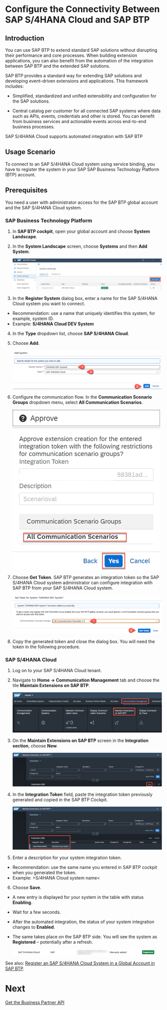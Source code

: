 # Configure the Connectivity Between SAP S/4HANA Cloud and SAP BTP

## Introduction

You can use SAP BTP to extend standard SAP solutions without disrupting their performance and core processes. When building extension applications, you can also benefit from the automation of the integration between SAP BTP and the extended SAP solutions.

SAP BTP provides a standard way for extending SAP solutions and developing event-driven extensions and applications. This framework includes:
- Simplified, standardized and unified extensibility and configuration for the SAP solutions.

- Central catalog per customer for all connected SAP systems where data such as APIs, events, credentials and other is stored. You can benefit from business services and actionable events across end-to-end business processes.

SAP S/4HANA Cloud supports automated integration with SAP BTP

## Usage Scenario

To connect to an SAP S/4HANA Cloud system using service binding, you have to register the system in your SAP SAP Business Technology Platform (BTP) account.

## Prerequisites
You need a user with administrator access for the SAP BTP global account and the SAP S/4HANA Cloud system.

### SAP Business Technology Platform

1. In **SAP BTP cockpit**, open your global account and choose
**System Landscape**.

2. In the **System Landscape** screen, choose **Systems** and then **Add System**.


   ![Register System](../../images/add-remote-service/s4hana-cloud-to-btp-connectivity/setup1.png)


3. In the **Register System** dialog box, enter a name for the SAP S/4HANA Cloud system you want to connect.

- Recommendation: use a name that uniquely identifies this system, for example, system ID.
- Example: **S/4HANA Cloud DEV System**

4. In the **Type** dropdown list, choose **SAP S/4HANA Cloud**.

5. Choose **Add**.

   ![Choose Add](../../images/add-remote-service/s4hana-cloud-to-btp-connectivity/add-system02.png)

6. Configure the communication flow. In the **Communication Scenario Groups** dropdown menu, select **All Communication Scenarios**.

   ![approve](../../images/add-remote-service/s4hana-cloud-to-btp-connectivity/approve.png)

7. Choose **Get Token**.
   SAP BTP generates an integration token so the SAP S/4HANA Cloud system administrator can configure integration with SAP BTP from your SAP S/4HANA Cloud system. 

   ![Get Token](../../images/add-remote-service/s4hana-cloud-to-btp-connectivity/add-system03.png)

9. Copy the generated token and close the dialog box.
    You will need the token in the following procedure.

  

### SAP S/4HANA Cloud

1. Log on to your SAP S/4HANA Cloud tenant.

2. Navigate to **Home -> Communication Management** tab and choose the tile **Maintain Extensions on SAP BTP**.

   ![Maintain](../../images/add-remote-service/s4hana-cloud-to-btp-connectivity/setup4.png)

3. On the **Maintain Extensions on SAP BTP** screen in the **Integration section**, choose **New**.

   ![New](../../images/add-remote-service/s4hana-cloud-to-btp-connectivity/setup5.png)

4. In the **Integration Token** field, paste the integration token previously generated and copied in the SAP BTP Cockpit.

      ![Paste](../../images/add-remote-service/s4hana-cloud-to-btp-connectivity/setup6.png)

5. Enter a description for your system integration token.

- Recommendation: use the same name you entered in SAP BTP cockpit when you generated the token.
- Example: >S/4HANA Cloud system name<

6. Choose **Save**.

- A new entry is displayed for your system in the table with status **Enabling**.
- Wait for a few seconds.
- After the automated integration, the status of your system integration changes to **Enabled**.
- The same takes place on the SAP BTP side. You will see the system as **Registered** – potentially after a refresh.

   ![Registerd](../../images/add-remote-service/s4hana-cloud-to-btp-connectivity/setup3.3.png)


See also: [Register an SAP S/4HANA Cloud System in a Global Account in SAP BTP](https://help.sap.com/viewer/65de2977205c403bbc107264b8eccf4b/Cloud/en-US/28171b629f3549af8c1d66d7c8de5e18.html).

# Next

[Get the Business Partner API](./explore-apis-and-events.md)